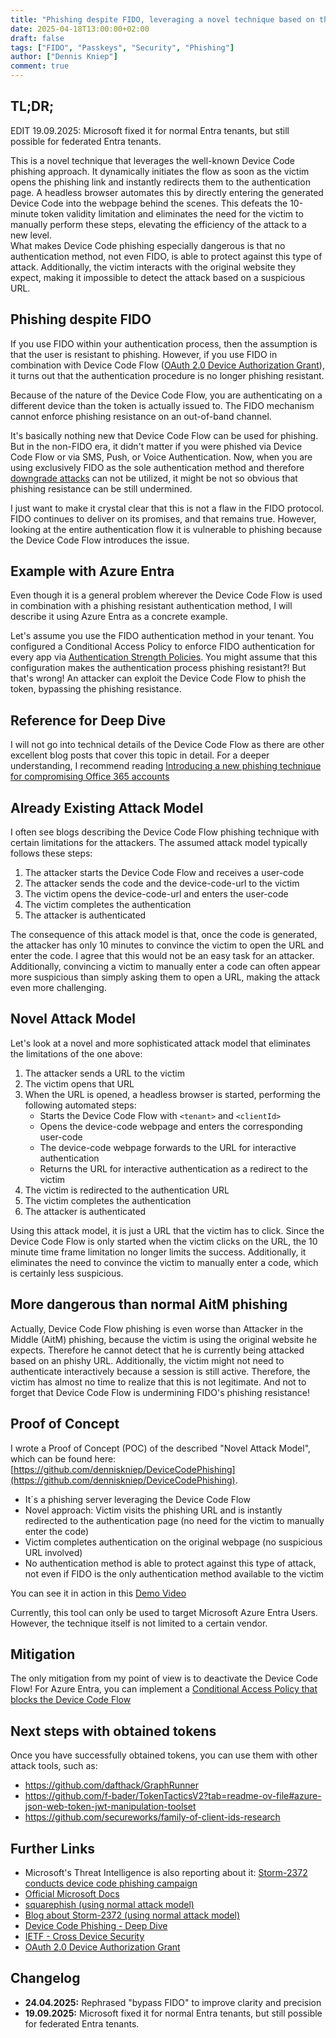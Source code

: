 ```yaml
---
title: "Phishing despite FIDO, leveraging a novel technique based on the Device Code Flow"
date: 2025-04-18T13:00:00+02:00
draft: false
tags: ["FIDO", "Passkeys", "Security", "Phishing"]
author: ["Dennis Kniep"]
comment: true
---
```


## TL;DR;

EDIT 19.09.2025: Microsoft fixed it for normal Entra tenants, but still possible for federated Entra tenants. 

This is a novel technique that leverages the well-known Device Code phishing approach. It dynamically initiates the flow as soon as the victim opens the phishing link and instantly redirects them to the authentication page. 
A headless browser automates this by directly entering the generated Device Code into the webpage behind the scenes. This defeats the 10-minute token validity limitation and eliminates the need for the victim to manually perform these steps, elevating the efficiency of the attack to a new level.  
What makes Device Code phishing especially dangerous is that no authentication method, not even FIDO, is able to protect against this type of attack. Additionally, the victim interacts with the original website they expect, making it impossible to detect the attack based on a suspicious URL.

## Phishing despite FIDO

If you use FIDO within your authentication process, then the assumption is that the user is resistant to phishing.
However, if you use FIDO in combination with Device Code Flow ([OAuth 2.0 Device Authorization Grant](https://datatracker.ietf.org/doc/html/rfc8628)), it turns out that the authentication procedure is no longer phishing resistant.

Because of the nature of the Device Code Flow, you are authenticating on a different device than the token is actually issued to. The FIDO mechanism cannot enforce phishing resistance on an out-of-band channel.

It's basically nothing new that Device Code Flow can be used for phishing. But in the non-FIDO era, it didn't matter if you were phished via Device Code Flow or via SMS, Push, or Voice Authentication. Now, when you are using exclusively FIDO as the sole authentication method and therefore [downgrade attacks](https://medium.com/@yudasm/bypassing-windows-hello-for-business-for-phishing-181f2271dc02#c32b) can not be utilized, it might be not so obvious that phishing resistance can be still undermined.

I just want to make it crystal clear that this is not a flaw in the FIDO protocol. FIDO continues to deliver on its promises, and that remains true. However, looking at the entire authentication flow it is vulnerable to phishing because the Device Code Flow introduces the issue.

## Example with Azure Entra

Even though it is a general problem wherever the Device Code Flow is used in combination with a phishing resistant authentication method, I will describe it using Azure Entra as a concrete example.

Let's assume you use the FIDO authentication method in your tenant. You configured a Conditional Access Policy to enforce FIDO authentication for every app via [Authentication Strength Policies](https://learn.microsoft.com/en-us/entra/identity/authentication/concept-authentication-strengths#how-multiple-conditional-access-authentication-strength-policies-are-evaluated-for-registering-security-info). You might assume that this configuration makes the authentication process phishing resistant?! But that's wrong! An attacker can exploit the Device Code Flow to phish the token, bypassing the phishing resistance.

## Reference for Deep Dive

I will not go into technical details of the Device Code Flow as there are other excellent blog posts that cover this topic in detail. For a deeper understanding, I recommend reading [Introducing a new phishing technique for compromising Office 365 accounts](https://aadinternals.com/post/phishing/)

## Already Existing Attack Model

I often see blogs describing the Device Code Flow phishing technique with certain limitations for the attackers. The assumed attack model typically follows these steps:

1. The attacker starts the Device Code Flow and receives a user-code
2. The attacker sends the code and the device-code-url to the victim
3. The victim opens the device-code-url and enters the user-code
4. The victim completes the authentication
5. The attacker is authenticated

The consequence of this attack model is that, once the code is generated, the attacker has only 10 minutes to convince the victim to open the URL and enter the code. I agree that this would not be an easy task for an attacker. Additionally, convincing a victim to manually enter a code can often appear more suspicious than simply asking them to open a URL, making the attack even more challenging.

## Novel Attack Model

Let's look at a novel and more sophisticated attack model that eliminates the limitations of the one above:

1. The attacker sends a URL to the victim
2. The victim opens that URL
3. When the URL is opened, a headless browser is started, performing the following automated steps:
   - Starts the Device Code Flow with `<tenant>` and `<clientId>`
   - Opens the device-code webpage and enters the corresponding user-code
   - The device-code webpage forwards to the URL for interactive authentication
   - Returns the URL for interactive authentication as a redirect to the victim
4. The victim is redirected to the authentication URL
5. The victim completes the authentication
6. The attacker is authenticated

Using this attack model, it is just a URL that the victim has to click. Since the Device Code Flow is only started when the victim clicks on the URL, the 10 minute time frame limitation no longer limits the success. Additionally, it eliminates the need to convince the victim to manually enter a code, which is certainly less suspicious.

## More dangerous than normal AitM phishing

Actually, Device Code Flow phishing is even worse than Attacker in the Middle (AitM) phishing, because the victim is using the original website he expects. Therefore he cannot detect that he is currently being attacked based on an phishy URL. Additionally, the victim might not need to authenticate interactively because a session is still active. Therefore, the victim has almost no time to realize that this is not legitimate. And not to forget that Device Code Flow is undermining FIDO's phishing resistance!

## Proof of Concept

I wrote a Proof of Concept (POC) of the described "Novel Attack Model", which can be found here: [https://github.com/denniskniep/DeviceCodePhishing](https://github.com/denniskniep/DeviceCodePhishing).

- It´s a phishing server leveraging the Device Code Flow
- Novel approach: Victim visits the phishing URL and is instantly redirected to the authentication page (no need for the victim to manually enter the code)
- Victim completes authentication on the original webpage (no suspicious URL involved)
- No authentication method is able to protect against this type of attack, not even if FIDO is the only authentication method available to the victim

You can see it in action in this [Demo Video](https://gist.github.com/user-attachments/assets/bf6d1c2d-7199-4394-824d-e6f57e8136a2)

Currently, this tool can only be used to target Microsoft Azure Entra Users. However, the technique itself is not limited to a certain vendor.

## Mitigation

The only mitigation from my point of view is to deactivate the Device Code Flow!
For Azure Entra, you can implement a [Conditional Access Policy that blocks the Device Code Flow](https://learn.microsoft.com/en-us/entra/identity/conditional-access/policy-block-authentication-flows)

## Next steps with obtained tokens

Once you have successfully obtained tokens, you can use them with other attack tools, such as:

- https://github.com/dafthack/GraphRunner
- https://github.com/f-bader/TokenTacticsV2?tab=readme-ov-file#azure-json-web-token-jwt-manipulation-toolset
- https://github.com/secureworks/family-of-client-ids-research

## Further Links

- Microsoft's Threat Intelligence is also reporting about it: [Storm-2372 conducts device code phishing campaign](https://www.microsoft.com/en-us/security/blog/2025/02/13/storm-2372-conducts-device-code-phishing-campaign/#:~:text=In%20device%20code%20phishing%2C%20threat,compromised%20account%20has%20access%20to)
- [Official Microsoft Docs](https://learn.microsoft.com/en-us/entra/identity-platform/v2-oauth2-device-code)
- [squarephish (using normal attack model)](https://github.com/secureworks/squarephish)
- [Blog about Storm-2372 (using normal attack model)](https://jeffreyappel.nl/how-to-protect-against-device-code-flow-abuse-storm-2372-attacks-and-block-the-authentication-flow/)
- [Device Code Phishing - Deep Dive](https://aadinternals.com/post/phishing/)
- [IETF - Cross Device Security](https://datatracker.ietf.org/doc/html/draft-ietf-oauth-cross-device-security#name-cross-device-protocols-and-)
- [OAuth 2.0 Device Authorization Grant](https://datatracker.ietf.org/doc/html/rfc8628)


## Changelog

* **24.04.2025:** Rephrased "bypass FIDO" to improve clarity and precision
* **19.09.2025:** Microsoft fixed it for normal Entra tenants, but still possible for federated Entra tenants. 